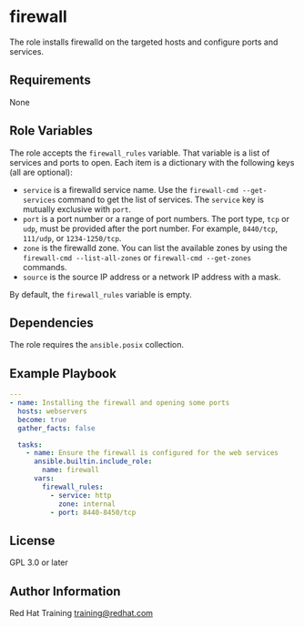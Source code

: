 firewall
========

The role installs firewalld on the targeted hosts and configure ports and
services.

Requirements
------------

None

Role Variables
--------------

The role accepts the `firewall_rules` variable. That variable is a list of
services and ports to open. Each item is a dictionary with the following
keys (all are optional):

* `service` is a firewalld service name. Use the `firewall-cmd --get-services`
  command to get the list of services.
  The `service` key is mutually exclusive with `port`.
* `port` is a port number or a range of port numbers. The port type, `tcp` or
  `udp`, must be provided after the port number. For example, `8440/tcp`,
  `111/udp`, or `1234-1250/tcp`.
* `zone` is the firewalld zone. You can list the available zones by using the
  `firewall-cmd --list-all-zones` or `firewall-cmd --get-zones` commands.
* `source` is the source IP address or a network IP address with a mask.

By default, the `firewall_rules` variable is empty.

Dependencies
------------

The role requires the `ansible.posix` collection.

Example Playbook
----------------

```yaml
---
- name: Installing the firewall and opening some ports
  hosts: webservers
  become: true
  gather_facts: false

  tasks:
    - name: Ensure the firewall is configured for the web services
      ansible.builtin.include_role:
        name: firewall
      vars:
        firewall_rules:
          - service: http
            zone: internal
          - port: 8440-8450/tcp
```

License
-------

GPL 3.0 or later

Author Information
------------------

Red Hat Training <training@redhat.com>
